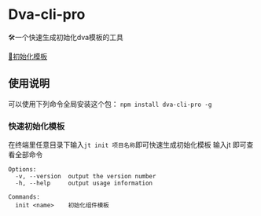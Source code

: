 # Dva-cli-pro
🛠️一个快速生成初始化dva模板的工具

[💎初始化模板](https://github.com/CodeMtJoe/dva-pro)

## 使用说明
可以使用下列命令全局安装这个包：
```npm install dva-cli-pro -g```

### 快速初始化模板

在终端里任意目录下输入```jt init 项目名称```即可快速生成初始化模板
输入jt 即可查看全部命令

```
Options:
  -v, --version  output the version number
  -h, --help     output usage information

Commands:
  init <name>    初始化组件模板
```